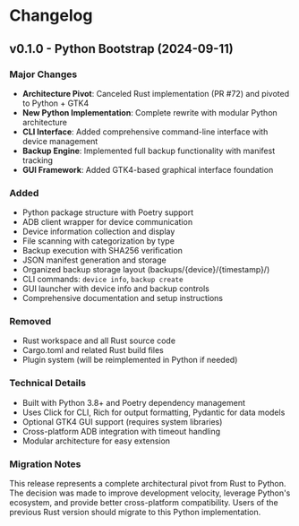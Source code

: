 # Changelog

## v0.1.0 - Python Bootstrap (2024-09-11)

### Major Changes

- **Architecture Pivot**: Canceled Rust implementation (PR #72) and pivoted to Python + GTK4
- **New Python Implementation**: Complete rewrite with modular Python architecture
- **CLI Interface**: Added comprehensive command-line interface with device management
- **Backup Engine**: Implemented full backup functionality with manifest tracking
- **GUI Framework**: Added GTK4-based graphical interface foundation

### Added

- Python package structure with Poetry support
- ADB client wrapper for device communication
- Device information collection and display
- File scanning with categorization by type
- Backup execution with SHA256 verification
- JSON manifest generation and storage
- Organized backup storage layout (backups/{device}/{timestamp}/)
- CLI commands: `device info`, `backup create`
- GUI launcher with device info and backup controls
- Comprehensive documentation and setup instructions

### Removed

- Rust workspace and all Rust source code
- Cargo.toml and related Rust build files
- Plugin system (will be reimplemented in Python if needed)

### Technical Details

- Built with Python 3.8+ and Poetry dependency management
- Uses Click for CLI, Rich for output formatting, Pydantic for data models
- Optional GTK4 GUI support (requires system libraries)
- Cross-platform ADB integration with timeout handling
- Modular architecture for easy extension

### Migration Notes

This release represents a complete architectural pivot from Rust to Python. The decision was made to improve development velocity, leverage Python's ecosystem, and provide better cross-platform compatibility. Users of the previous Rust version should migrate to this Python implementation.